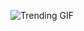 
<!-- GIF_SECTION -->
![Trending GIF](https://media0.giphy.com/media/v1.Y2lkPThiYjIxNzcyb3JzZmxkcTcwZjFncWxwNDRibnU1djVjdjkyZTk4ZTlmeHJjZHlkbSZlcD12MV9naWZzX3NlYXJjaCZjdD1n/l46Cwg6ypqAgfseIg/giphy.gif)
<!-- END_GIF_SECTION -->
